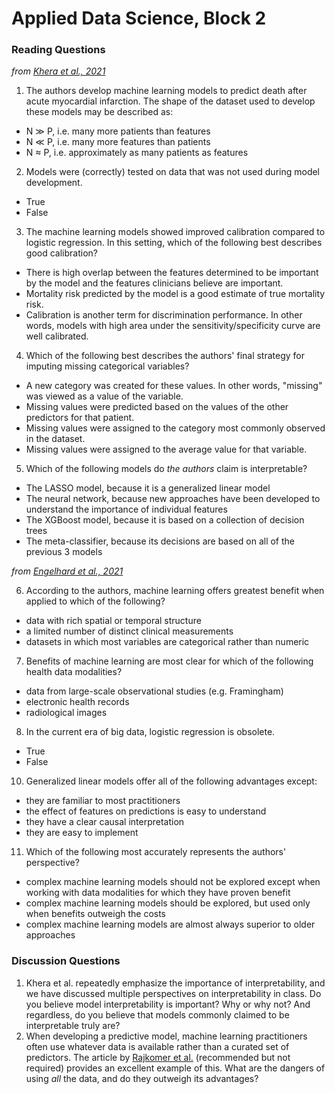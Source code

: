 # Applied Data Science, Block 2

### Reading Questions

*from [Khera et al., 2021](https://jamanetwork.com/journals/jamacardiology/fullarticle/2777055)*

1. The authors develop machine learning models to predict death after acute myocardial infarction. The shape of the dataset used to develop these models may be described as:
  - N &#8811; P, i.e. many more patients than features
  - N &#8810; P, i.e. many more features than patients
  - N &asymp; P, i.e. approximately as many patients as features
2. Models were (correctly) tested on data that was not used during model development.
  - True
  - False
3. The machine learning models showed improved calibration compared to logistic regression. In this setting, which of the following best describes good calibration?
  - There is high overlap between the features determined to be important by the model and the features clinicians believe are important.
  - Mortality risk predicted by the model is a good estimate of true mortality risk.
  - Calibration is another term for discrimination performance. In other words, models with high area under the sensitivity/specificity curve are well calibrated.
4. Which of the following best describes the authors' final strategy for imputing missing categorical variables?
  - A new category was created for these values. In other words, "missing" was viewed as a value of the variable.
  - Missing values were predicted based on the values of the other predictors for that patient.
  - Missing values were assigned to the category most commonly observed in the dataset.
  - Missing values were assigned to the average value for that variable.
5. Which of the following models do *the authors* claim is interpretable?
  - The LASSO model, because it is a generalized linear model
  - The neural network, because new approaches have been developed to understand the importance of individual features
  - The XGBoost model, because it is based on a collection of decision trees
  - The meta-classifier, because its decisions are based on all of the previous 3 models

*from [Engelhard et al., 2021](https://jamanetwork.com/journals/jamacardiology/article-abstract/2777054)*

6. According to the authors, machine learning offers greatest benefit when applied to which of the following?
  - data with rich spatial or temporal structure
  - a limited number of distinct clinical measurements
  - datasets in which most variables are categorical rather than numeric
7. Benefits of machine learning are most clear for which of the following health data modalities?
  - data from large-scale observational studies (e.g. Framingham)
  - electronic health records
  - radiological images
8. In the current era of big data, logistic regression is obsolete.
  - True
  - False
10. Generalized linear models offer all of the following advantages except:
  - they are familiar to most practitioners
  - the effect of features on predictions is easy to understand
  - they have a clear causal interpretation
  - they are easy to implement
11. Which of the following most accurately represents the authors' perspective?
  - complex machine learning models should not be explored except when working with data modalities for which they have proven benefit
  - complex machine learning models should be explored, but used only when benefits outweigh the costs
  - complex machine learning models are almost always superior to older approaches

### Discussion Questions

1. Khera et al. repeatedly emphasize the importance of interpretability, and we have discussed multiple perspectives on interpretability in class. Do you believe model interpretability is important? Why or why not? And regardless, do you believe that models commonly claimed to be interpretable truly are?
2. When developing a predictive model, machine learning practitioners often use whatever data is available rather than a curated set of predictors. The article by [Rajkomer et al.](https://www.nature.com/articles/s41746-018-0029-1) (recommended but not required) provides an excellent example of this. What are the dangers of using *all* the data, and do they outweigh its advantages?
